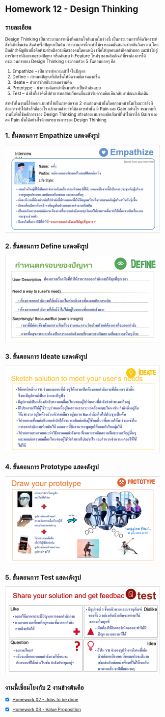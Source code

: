 # Homework 12 - Design Thinking

## รายละเอียด
Design Thinking เป็นกระบวนการหนึ่งที่คนสนใจกันมากในช่วงนี้ เป็นกระบวนการที่คิดวิเคราะห์สิ่งที่เกิดขึ้นเช่น สินค้าหรือปัญหาเป็นต้น กระบวนการนี้จะทำให้เราระดมมันสมองช่วยกันวิเคราะห์ โดยมีหลักสำคัญอันหนึ่งคือห้ามตำหนิความคิดของคนใดคนหนึ่ง เพื่อให้ทุกคนกล้าคิดกล้าบอก และนำไปสู่การวิเคราห์ถึงสาเหตุของปัญหา หรือค้นพบว่า Feature ใหม่ๆ ของผลิตภัณฑ์ที่เราต้องการได้ <br>กระบวนการของ Design Thinking ประกอบด้วย 5 ขั้นตอนย่อยๆ คือ

1. Empathize – เป็นการทำความเข้าใจในปัญหา
2. Define – กำหนดปัญหาที่เกิดขึ้นให้มีความชัดเจนมากขึ้น
3. Ideate – ทำการช่วยกันระดมความคิด
4. Prototype – นำความคิดเหล่านั้นมาสร้างเป็นตัวต้นแบบ
5. Test – นำสิ่งที่เราคิดไปทำการทดสอบกับคนอื่นแล้วรับความคิดเห็นกลับมาพัฒนาเพิ่มเติม

สำหรับในงานนี้ได้ออกแบบทำให้เป็นภาคต่อจาก 2 งานก่อนหน้านั้นโดยก่อนหน้านั้นเริ่มมาว่าสิ่งที่ต้องการทำให้สำเร็จคืออะไร แล้วตามด้วยว่าที่ต้องการทำนั้น มี Pain และ ​Gain อย่างไร จนมาจบที่งานนี้เพื่อใช้หลักการของ Design Thinking สร้างต้องแบบของผลิตภัณฑ์ที่ทำให้เราได้ Gain และลด Pain นั้นได้อย่างไรด้วยกระบวนการของ Design Thinking

## 1. ขั้นตอนการ Empathize แสดงดังรูป
![job_to_be_done](./1_empathize.png)

## 2. ขั้นตอนการ Define แสดงดังรูป
![job_to_be_done](./2_define.png)

## 3. ขั้นตอนการ Ideate แสดงดังรูป
![job_to_be_done](./3_ideate.png)

## 4. ขั้นตอนการ Prototype แสดงดังรูป
![job_to_be_done](./4_prototype.png)

## 5. ขั้นตอนการ Test แสดงดังรูป
![job_to_be_done](./5_test.png)

## งานนี้เชื่อมโยงกับ 2 งานข้างต้นคือ
- [x] [Homework 02 - Jobs to be done](../Homework%2002%20-%20Jobs%20to%20be%20done)

- [x] [Homework 03 - Value Proposition](../Homework%2003%20-%20Value%20Proposition)